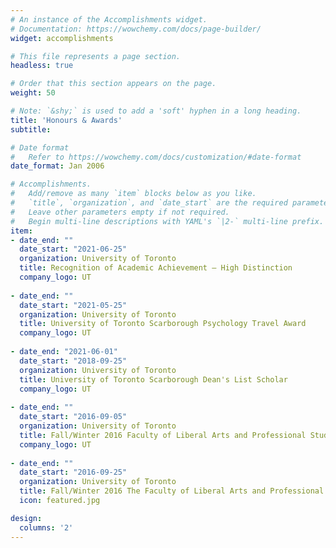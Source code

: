 ```yaml
---
# An instance of the Accomplishments widget.
# Documentation: https://wowchemy.com/docs/page-builder/
widget: accomplishments

# This file represents a page section.
headless: true

# Order that this section appears on the page.
weight: 50

# Note: `&shy;` is used to add a 'soft' hyphen in a long heading.
title: 'Honours & Awards'
subtitle:

# Date format
#   Refer to https://wowchemy.com/docs/customization/#date-format
date_format: Jan 2006

# Accomplishments.
#   Add/remove as many `item` blocks below as you like.
#   `title`, `organization`, and `date_start` are the required parameters.
#   Leave other parameters empty if not required.
#   Begin multi-line descriptions with YAML's `|2-` multi-line prefix.
item:
- date_end: ""
  date_start: "2021-06-25"
  organization: University of Toronto
  title: Recognition of Academic Achievement – High Distinction
  company_logo: UT
  
- date_end: ""
  date_start: "2021-05-25"
  organization: University of Toronto
  title: University of Toronto Scarborough Psychology Travel Award 
  company_logo: UT
  
- date_end: "2021-06-01"
  date_start: "2018-09-25"
  organization: University of Toronto
  title: University of Toronto Scarborough Dean's List Scholar
  company_logo: UT
  
- date_end: ""
  date_start: "2016-09-05"
  organization: University of Toronto
  title: Fall/Winter 2016 Faculty of Liberal Arts and Professional Studies International Student Entrance Scholarship - $2,000 
  company_logo: UT
  
- date_end: ""
  date_start: "2016-09-25"
  organization: University of Toronto
  title: Fall/Winter 2016 The Faculty of Liberal Arts and Professional Studies World Scholars Entrance Scholarship - $20,000
  icon: featured.jpg

design:
  columns: '2' 
---
```

